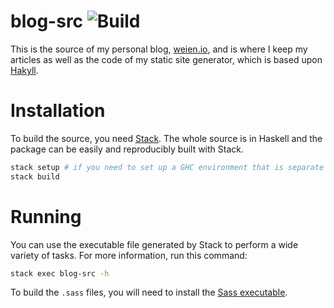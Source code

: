# blog-src ![Build](https://github.com/wei2912/blog-src/workflows/Build/badge.svg)

This is the source of my personal blog, [weien.io](https://weien.io), and is
where I keep my articles as well as the code of my static site generator, which
is based upon [Hakyll](https://jaspervdj.be/hakyll/).

# Installation

To build the source, you need [Stack](https://www.haskellstack.org/). The whole
source is in Haskell and the package can be easily and reproducibly built with
Stack.

```bash
stack setup # if you need to set up a GHC environment that is separate from your system
stack build
```

# Running

You can use the executable file generated by Stack to perform a wide variety of
tasks. For more information, run this command:

```bash
stack exec blog-src -h
```

To build the `.sass` files, you will need to install the [Sass executable](https://sass-lang.com/install).
